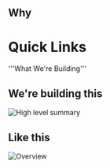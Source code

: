 ## Why

Quick Links 
===========

'''What We're Building'''

## We're building this 
![High level summary](http://openfoodweb.org/foundation/wp-content/uploads/2012/12/OFW-Platform-pic.png)

## Like this
![Overview](http://openfoodweb.org/foundation/wp-content/uploads/2012/12/OFWF-Platform-Call-for-Volunteers-1024x723.jpg)